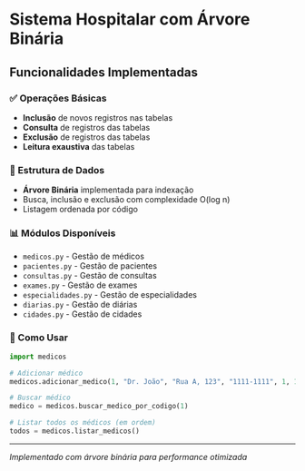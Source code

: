 # Sistema Hospitalar com Árvore Binária

## Funcionalidades Implementadas

### ✅ Operações Básicas
- **Inclusão** de novos registros nas tabelas
- **Consulta** de registros das tabelas  
- **Exclusão** de registros das tabelas
- **Leitura exaustiva** das tabelas

### 🌳 Estrutura de Dados
- **Árvore Binária** implementada para indexação
- Busca, inclusão e exclusão com complexidade O(log n)
- Listagem ordenada por código

### 📊 Módulos Disponíveis
- `medicos.py` - Gestão de médicos
- `pacientes.py` - Gestão de pacientes
- `consultas.py` - Gestão de consultas
- `exames.py` - Gestão de exames
- `especialidades.py` - Gestão de especialidades
- `diarias.py` - Gestão de diárias
- `cidades.py` - Gestão de cidades

### 🚀 Como Usar
```python
import medicos

# Adicionar médico
medicos.adicionar_medico(1, "Dr. João", "Rua A, 123", "1111-1111", 1, 1)

# Buscar médico
medico = medicos.buscar_medico_por_codigo(1)

# Listar todos os médicos (em ordem)
todos = medicos.listar_medicos()
```

---
*Implementado com árvore binária para performance otimizada*

